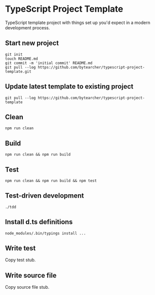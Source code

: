 # TypeScript Project Template

TypeScript template project with things set up you'd expect in a modern development process.

## Start new project

    git init
    touch README.md
    git commit -m 'initial commit' README.md
    git pull --log https://github.com/bytearcher/typescript-project-template.git

## Update latest template to existing project

    git pull --log https://github.com/bytearcher/typescript-project-template

## Clean

    npm run clean

## Build

    npm run clean && npm run build

## Test

    npm run clean && npm run build && npm test

## Test-driven development

    ./tdd

## Install d.ts definitions

    node_modules/.bin/typings install ...

## Write test

Copy test stub.

## Write source file

Copy source file stub.

